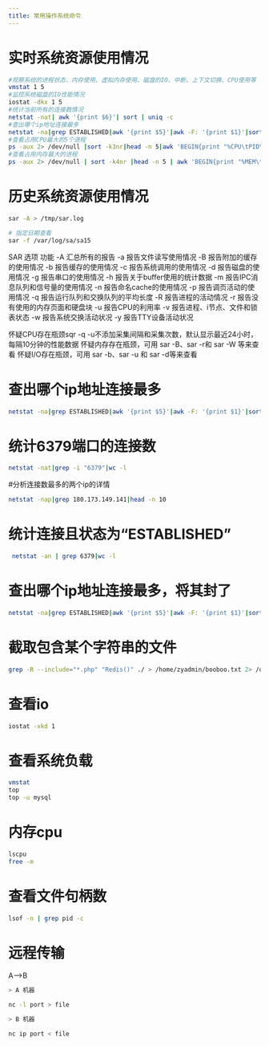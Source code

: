 ```yaml
---
title: 常用操作系统命令
---
```


# 实时系统资源使用情况

```bash
#观察系统的进程状态、内存使用、虚拟内存使用、磁盘的IO、中断、上下文切换、CPU使用等
vmstat 1 5
#监控系统磁盘的IO性能情况
iostat -dkx 1 5
#统计当前所有的连接数情况
netstat -nat| awk '{print $6}'| sort | uniq -c
#查出哪个ip地址连接最多
netstat -na|grep ESTABLISHED|awk '{print $5}'|awk -F: '{print $1}'|sort|uniq -c
#查看占用CPU最大的5个进程
ps -aux 2> /dev/null |sort -k3nr|head -n 5|awk 'BEGIN{print "%CPU\tPID\tCOMMAD"}{print $4,'\t',$2,'\t',$11}'
#查看占用内存最大的进程
ps -aux 2> /dev/null | sort -k4nr |head -n 5 | awk 'BEGIN{print "%MEM\tPID\tCOMMAD"}{print $4,'\t',$2,'\t',$11}'
```



# 历史系统资源使用情况

```bash
sar -A > /tmp/sar.log

# 指定日期查看
sar -f /var/log/sa/sa15
```

SAR
选项 功能
-A 汇总所有的报告
-a 报告文件读写使用情况
-B 报告附加的缓存的使用情况
-b 报告缓存的使用情况
-c 报告系统调用的使用情况
-d 报告磁盘的使用情况
-g 报告串口的使用情况
-h 报告关于buffer使用的统计数据
-m 报告IPC消息队列和信号量的使用情况
-n 报告命名cache的使用情况
-p 报告调页活动的使用情况
-q 报告运行队列和交换队列的平均长度
-R 报告进程的活动情况
-r 报告没有使用的内存页面和硬盘块
-u 报告CPU的利用率
-v 报告进程、i节点、文件和锁表状态
-w 报告系统交换活动状况
-y 报告TTY设备活动状况

怀疑CPU存在瓶颈sqr -q -u不添加采集间隔和采集次数，默认显示最近24小时，每隔10分钟的性能数据
怀疑内存存在瓶颈，可用 sar -B、sar -r和 sar -W 等来查看
怀疑I/O存在瓶颈，可用 sar -b、sar -u 和 sar -d等来查看


# 查出哪个ip地址连接最多

```bash
netstat -na|grep ESTABLISHED|awk '{print $5}'|awk -F: '{print $1}'|sort|uniq -c
```

# 统计6379端口的连接数

```bash
netstat -nat|grep -i "6379"|wc -l
```

#分析连接数最多的两个ip的详情

```bash
netstat -nap|grep 180.173.149.141|head -n 10
```

# 统计连接且状态为“ESTABLISHED”

```bash
 netstat -an | grep 6379|wc -l
```

# 查出哪个ip地址连接最多，将其封了

```bash
netstat -na|grep ESTABLISHED|awk '{print $5}'|awk -F: '{print $1}'|sort|uniq -c
```

# 截取包含某个字符串的文件
```bash
grep -R --include="*.php" "Redis()" ./ > /home/zyadmin/booboo.txt 2> /dev/null
```

# 查看io

```bash
iostat -xkd 1
```

# 查看系统负载

```bash
vmstat
top
top -u mysql
```

# 内存cpu
```bash
lscpu
free -m
```

# 查看文件句柄数
```bash
lsof -n | grep pid -c
```
# 远程传输

A-->B

```bash
> A 机器

nc -l port > file

> B 机器

nc ip port < file

```
